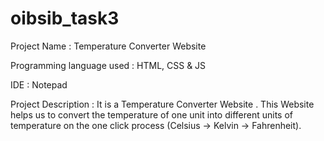 # oibsib_task3

Project Name : Temperature Converter Website

Programming language used : HTML, CSS & JS

IDE : Notepad

Project Description : It is a Temperature Converter Website . This Website helps us to convert the temperature of one unit into different units of temperature on the one click process (Celsius -> Kelvin -> Fahrenheit).
